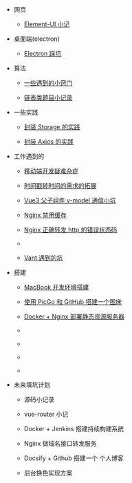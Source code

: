 - 网页

  - [Element-UI 小记](code/vue-element-ui.md)

- 桌面端(electron)

  - [Electron 踩坑](code/electron.md)

- 算法

  - [一些遇到的小窍门](algorithm/tips.md)

  - [链表类题目小记录](algorithm/link-node.md)

- 一些实践

  - [封装 Storage 的实践](practices/encapsulating-storage.md)

  - [封装 Axios 的实践](practices/encapsulating-axios.md)

- 工作遇到的

  - [移动端开发疑难杂症](work/mobile.md)

  - [时间戳转时间的需求的拓展](work/milliseconds-to-format-date.md)

  - [Vue3 父子组件 v-model 通信小坑](work/vue3-setup-props.md)

  - [Nginx 禁用缓存](work/fixing-compulsory-refresh.md)

  - [Nginx 正确转发 http 的错误状态码](work/nginx-correct-http-status.md)

  - [](work/change-theme.md)

  - [Vant 遇到的坑](work/vant-bugs.md)

- 搭建

  - [MacBook 开发环境搭建](build/macbook-env.md)

  - [使用 PicGo 和 GitHub 搭建一个图床](build/picgo-github-image-hosting.md)

  - [Docker + Nginx 部署静态资源服务器](build/docker-nginx-static-server.md)

  - [](build/docker-jenkins-cicd.md)

  - [](build/docsify-github-blog.md)

  - [](build/nginx-request-redirect-to-server.md)

  - [](build/qiniu-image-hosting.md)

- 未来填坑计划

  - 源码小记录

  - vue-router 小记

  - Docker + Jenkins 搭建持续构建系统

  - Nginx 做域名接口转发服务

  - Docsify + Github 搭建一个 个人博客

  - 后台换色实现方案
